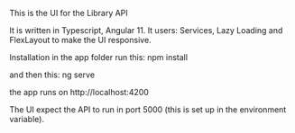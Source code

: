 This is the UI for the Library API

It is written in Typescript, Angular 11.
It users: Services, Lazy Loading and FlexLayout to make the UI responsive. 

Installation
in the app folder run this:
npm install

and then this:
ng serve

the app runs on http://localhost:4200

The UI expect the API to run in port 5000 (this is set up in the environment variable).


